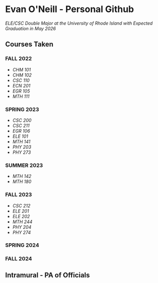 # Evan O'Neill - Personal Github

_ELE/CSC Double Major at the University of Rhode Island with Expected Graduation in May 2026_

## Courses Taken

### FALL 2022

* _CHM 101_
* _CHM 102_
* _CSC 110_
* _ECN 201_
* _EGR 105_
* _MTH 111_


### SPRING 2023

* _CSC 200_
* _CSC 211_
* _EGR 106_
* _ELE 101_
* _MTH 141_
* _PHY 203_
* _PHY 273_

### SUMMER 2023

* _MTH 142_
* _MTH 180_

### FALL 2023

* _CSC 212_
* _ELE 201_
* _ELE 202_
* _MTH 244_
* _PHY 204_
* _PHY 274_

### SPRING 2024



### FALL 2024

## Intramural - PA of Officials
